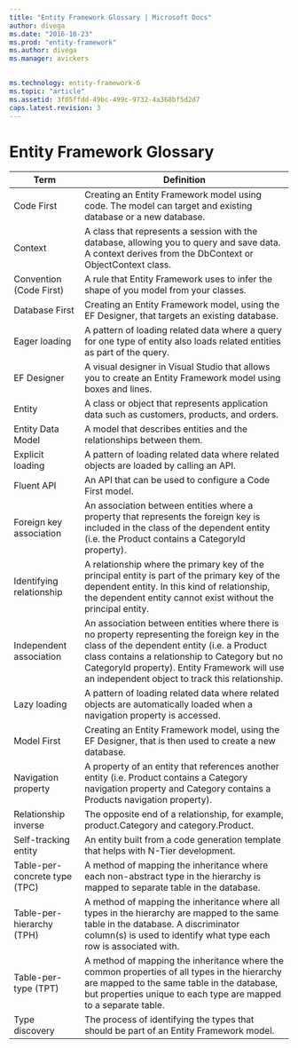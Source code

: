 ```yaml
---
title: "Entity Framework Glossary | Microsoft Docs"
author: divega
ms.date: "2016-10-23"
ms.prod: "entity-framework"
ms.author: divega
ms.manager: avickers
 

ms.technology: entity-framework-6
ms.topic: "article"
ms.assetid: 3f05ffdd-49bc-499c-9732-4a368bf5d2d7
caps.latest.revision: 3
---
```

# Entity Framework Glossary
| Term | Definition |
| ---- | ---------- |
| Code First | Creating an Entity Framework model using code. The model can target and existing database or a new database. |
| Context | A class that represents a session with the database, allowing you to query and save data. A context derives from the DbContext or ObjectContext class. |
| Convention (Code First)	| A rule that Entity Framework uses to infer the shape of you model from your classes. |
| Database First | Creating an Entity Framework model, using the EF Designer, that targets an existing database. |
| Eager loading | A pattern of loading related data where a query for one type of entity also loads related entities as part of the query. |
| EF Designer | A visual designer in Visual Studio that allows you to create an Entity Framework model using boxes and lines. |
| Entity | A class or object that represents application data such as customers, products, and orders. |
| Entity Data Model | A model that describes entities and the relationships between them. |
| Explicit loading | A pattern of loading related data where related objects are loaded by calling an API. |
| Fluent API | An API that can be used to configure a Code First model. |
| Foreign key association | An association between entities where a property that represents the foreign key is included in the class of the dependent entity (i.e. the Product contains a CategoryId property). |
| Identifying relationship | A relationship where the primary key of the principal entity is part of the primary key of the dependent entity. In this kind of relationship, the dependent entity cannot exist without the principal entity. |
| Independent association | An association between entities where there is no property representing the foreign key in the class of the dependent entity (i.e. a Product class contains a relationship to Category but no CategoryId property). Entity Framework will use an independent object to track this relationship. |
| Lazy loading | A pattern of loading related data where related objects are automatically loaded when a navigation property is accessed. |
| Model First | 	Creating an Entity Framework model, using the EF Designer, that is then used to create a new database. |
| Navigation property | A property of an entity that references another entity (i.e. Product contains a Category navigation property and Category contains a Products navigation property). |
| Relationship inverse | The opposite end of a relationship, for example, product.Category and category.Product. |
| Self-tracking entity | An entity built from a code generation template that helps with N-Tier development. |
| Table-per-concrete type (TPC)	| A method of mapping the inheritance where each non-abstract type in the hierarchy is mapped to separate table in the database. |
| Table-per-hierarchy (TPH) | A method of mapping the inheritance where all types in the hierarchy are mapped to the same table in the database. A discriminator column(s) is used to identify what type each row is associated with. |
| Table-per-type (TPT) | A method of mapping the inheritance where the common properties of all types in the hierarchy are mapped to the same table in the database, but properties unique to each type are mapped to a separate table. |
| Type discovery | The process of identifying the types that should be part of an Entity Framework model. |
  